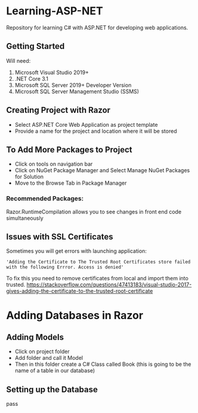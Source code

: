 # Learning-ASP-NET
Repository for learning C# with ASP.NET for developing web applications.

## Getting Started
Will need:
1) Microsoft Visual Studio 2019+
2) .NET Core 3.1
3) Microsoft SQL Server 2019+ Developer Version
4) Microsoft SQL Server Management Studio (SSMS)

## Creating Project with Razor
* Select ASP.NET Core Web Application as project template
* Provide a name for the project and location where it will be stored

## To Add More Packages to Project
* Click on tools on navigation bar
* Click on NuGet Package Manager and Select Manage NuGet Packages for Solution
* Move to the Browse Tab in Package Manager

### Recommended Packages:
Razor.RuntimeCompilation allows you to see changes in front end code simultaneously 

## Issues with SSL Certificates
Sometimes you will get errors with launching application:
```
'Adding the Certificate to The Trusted Root Certificates store failed with the following Errror. Access is denied'
```

To fix this you need to remove certificates from local and import them into trusted.
https://stackoverflow.com/questions/47413183/visual-studio-2017-gives-adding-the-certificate-to-the-trusted-root-certificate

# Adding Databases in Razor
## Adding Models
* Click on project folder 
* Add folder and call it Model
* Then in this folder create a C# Class called Book (this is going to be the name of a table in our database)

## Setting up the Database
pass

